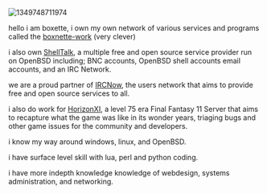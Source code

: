 ![1349748711974](https://i.pinimg.com/originals/c1/a0/b9/c1a0b935463016b652b6d155d4366ed3.jpg)


hello i am boxette, i own my own network of various services and programs called the [boxnette-work](https://boxnette.com) (very clever)


i also own [ShellTalk](https://shelltalk.net/), a multiple free and open source service provider run on OpenBSD including; BNC accounts, OpenBSD shell accounts
email accounts, and an IRC Network. 

we are a proud partner of [IRCNow](https://ircnow.org/), the users network that aims to provide free and open source services to all.


i also do work for [HorizonXI](https://horizonxi.com/), a level 75 era Final Fantasy 11 Server that aims to recapture what the game was like in its wonder years,
triaging bugs and other game issues for the community and developers.

i know my way around windows, linux, and OpenBSD. 

i have surface level skill with lua, perl and python coding. 

i have more indepth knowledge knowledge of webdesign, systems administration, and networking.

